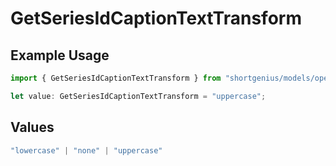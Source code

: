 # GetSeriesIdCaptionTextTransform

## Example Usage

```typescript
import { GetSeriesIdCaptionTextTransform } from "shortgenius/models/operations";

let value: GetSeriesIdCaptionTextTransform = "uppercase";
```

## Values

```typescript
"lowercase" | "none" | "uppercase"
```